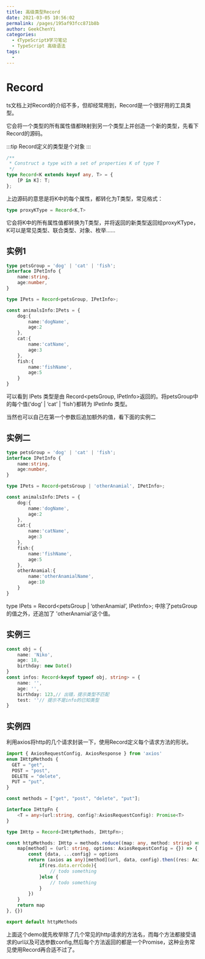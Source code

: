 ```yaml
---
title: 高级类型Record
date: 2021-03-05 10:56:02
permalink: /pages/195af93fcc871b8b
author: GeekChenYi
categories: 
  - 《TypeScript》学习笔记
  - TypeScript 高级语法
tags: 
  - 
---
```

# Record

ts文档上对Record的介绍不多，但却经常用到，Record是一个很好用的工具类型。

它会将一个类型的所有属性值都映射到另一个类型上并创造一个新的类型，先看下Record的源码。

:::tip
Record定义的类型是个对象
:::

```typescript
/**
 * Construct a type with a set of properties K of type T
 */
type Record<K extends keyof any, T> = {
    [P in K]: T;
};

```
上边源码的意思是将K中的每个属性，都转化为T类型，常见格式：

```typescript
type proxyKType = Record<K,T>
```

它会将K中的所有属性值都转换为T类型，并将返回的新类型返回给proxyKType，K可以是常见类型、联合类型、对象、枚举......

## 实例1

```typescript
type petsGroup = 'dog' | 'cat' | 'fish';
interface IPetInfo {
    name:string,
    age:number,
}

type IPets = Record<petsGroup, IPetInfo>;

const animalsInfo:IPets = {
    dog:{
        name:'dogName',
        age:2
    },
    cat:{
        name:'catName',
        age:3
    },
    fish:{
        name:'fishName',
        age:5
    }
}
```

可以看到 IPets 类型是由 Record<petsGroup, IPetInfo>返回的。将petsGroup中的每个值(‘dog’ | ‘cat’ | ‘fish’)都转为 IPetInfo 类型。

当然也可以自己在第一个参数后追加额外的值，看下面的实例二

## 实例二

```typescript
type petsGroup = 'dog' | 'cat' | 'fish';
interface IPetInfo {
    name:string,
    age:number,
}

type IPets = Record<petsGroup | 'otherAnamial', IPetInfo>;

const animalsInfo:IPets = {
    dog:{
        name:'dogName',
        age:2
    },
    cat:{
        name:'catName',
        age:3
    },
    fish:{
        name:'fishName',
        age:5
    },
    otherAnamial:{
        name:'otherAnamialName',
        age:10
    }
}
```
type IPets = Record<petsGroup | ‘otherAnamial’, IPetInfo>; 中除了petsGroup的值之外，还追加了 'otherAnamial’这个值。

## 实例三

```typescript
const obj = {
    name: 'Niko',
    age: 18,
    birthday: new Date()
}
const infos: Record<keyof typeof obj, string> = {
    name: '',
    age: '',
    birthday: 123,// 出错，提示类型不匹配
    test: ''// 提示不是info的已知类型
}
```

## 实例四

利用axios将http的几个请求封装一下，使用Record定义每个请求方法的形状。

```typescript
import { AxiosRequestConfig, AxiosResponse } from 'axios'
enum IHttpMethods {
  GET = "get",
  POST = "post",
  DELETE = "delete",
  PUT = "put",
}

const methods = ["get", "post", "delete", "put"];

interface IHttpFn {
    <T = any>(url:string, config?:AxiosRequestConfig): Promise<T>
}

type IHttp = Record<IHttpMethods, IHttpFn>;

const httpMethods: IHttp = methods.reduce((map: any, method: string) => {
    map[method] = (url: string, options: AxiosRequestConfig = {}) => {
        const {data, ...config} = options
        return (axios as any)[method](url, data, config).then((res: AxiosResponse) => {
            if(res.data.errCode){
                // todo something
            }else {
                // todo something
            }
        })
    }
    return map
}, {})

export default httpMethods
```

上面这个demo就先枚举除了几个常见的http请求的方法名，而每个方法都接受请求的url以及可选参数config,然后每个方法返回的都是一个Promise，这种业务常见使用Record再合适不过了。